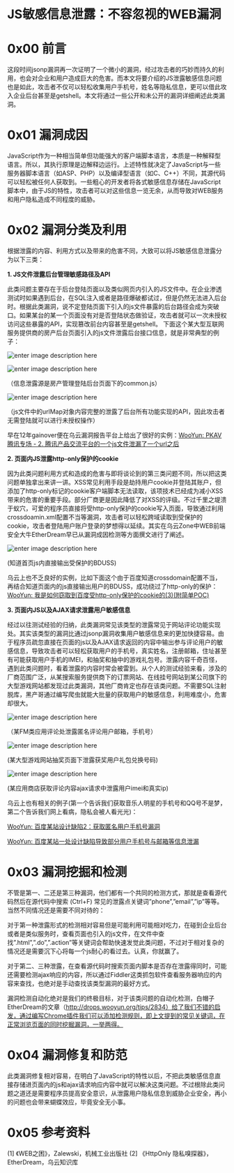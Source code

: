 # JS敏感信息泄露：不容忽视的WEB漏洞

0x00 前言
=====

这段时间jsonp漏洞再一次证明了一个微小的漏洞，经过攻击者的巧妙而持久的利用，也会对企业和用户造成巨大的危害。而本文将要介绍的JS泄露敏感信息问题也是如此，攻击者不仅可以轻松收集用户手机号，姓名等隐私信息，更可以借此攻入企业后台甚至是getshell。本文将通过一些公开和未公开的漏洞详细阐述此类漏洞。

0x01 漏洞成因
=====

JavaScript作为一种相当简单但功能强大的客户端脚本语言，本质是一种解释型语言。所以，其执行原理是边解释边运行。上述特性就决定了JavaScript与一些服务器脚本语言（如ASP、PHP）以及编译型语言（如C、C++）不同，其源代码可以轻松被任何人获取到。一些粗心的开发者将各式敏感信息存储在JavaScript脚本中，由于JS的特性，攻击者可以对这些信息一览无余，从而导致对WEB服务和用户隐私造成不同程度的威胁。

0x02 漏洞分类及利用
=====

根据泄露的内容、利用方式以及带来的危害不同，大致可以将JS敏感信息泄露分为以下三类：

**1. JS文件泄露后台管理敏感路径及API**

此类问题主要存在于后台登陆页面以及类似网页内引入的JS文件中。在企业渗透测试时如果遇到后台，在SQL注入或者是路径爆破都试过，但是仍然无法进入后台时。根据此类漏洞，说不定登陆页面下引入的js文件暴露的后台路径会成为突破口。如果某台的某一个页面没有对是否登陆状态做验证，攻击者就可以一次未授权访问这些暴露的API，实现篡改前台内容甚至是getshell。 下面这个某大型互联网服务提供商的房产后台页面引入的js文件泄露后台接口信息，就是非常典型的例子：

![enter image description here](http://drops.javaweb.org/uploads/images/7bfcb673c011b942a92b5ff97948ca1e6546b4a8.jpg)

![enter image description here](http://drops.javaweb.org/uploads/images/2cce48d364255fa324510490397cc349906a0399.jpg)

（信息泄露源是房产管理登陆后台页面下的common.js）

![enter image description here](http://drops.javaweb.org/uploads/images/d83fb0937e36b54c163cf2c0f25a354be639678a.jpg)

（js文件中的urlMap对象内容完整的泄露了后台所有功能实现的API，因此攻击者无需登陆就可以进行未授权操作）

早在12年gainover便在乌云漏洞报告平台上给出了很好的实例：[WooYun: PKAV腾讯专场 - 2. 腾讯产品交流平台的一个js文件泄漏了一个url之后](http://www.wooyun.org/bugs/wooyun-2012-013530)

**2. 页面内JS泄露http-only保护的cookie**

因为此类问题利用方式和造成的危害与即将谈论到的第三类问题不同，所以把这类问题单独拿出来讲一讲。XSS常见利用手段是劫持用户cookie并登陆其账户，但添加了http-only标记的cookie客户端脚本无法读取，该项技术已经成为减小XSS带来的危害的重要手段。部分厂商更是因此降低了对XSS的评级。不过千里之堤溃于蚁穴，可爱的程序员直接将受http-only保护的cookie写入页面，导致通过利用crossdoamin.xml配置不当等漏洞，攻击者可以轻松跨域读取到受保护的cookie，攻击者登陆用户账户登录的梦想得以延续。其实在乌云Zone中WEB前端安全大牛EtherDream早已从漏洞成因检测等方面撰文进行了阐述。

![enter image description here](http://drops.javaweb.org/uploads/images/931138dde8ca1b35cef61c272503905cfba829ac.jpg)

(知道首页js内直接输出受保护的BDUSS)

乌云上也不乏良好的实例，比如下面这个由于百度知道crossdomain配置不当，再结合知道页面内的js直接输出用户的BDUSS，成功绕过了http-only的保护：[WooYun: 我是如何窃取到百度受http-only保护的cookie的(3)(附简单POC)](http://www.wooyun.org/bugs/wooyun-2014-072951)

**3. 页面内JS以及AJAX请求泄露用户敏感信息**

经过以往测试经验的归纳，此类漏洞常见该类型的泄露常见于网站评论功能实现处。其实该类型的漏洞比通过jsonp漏洞收集用户敏感信息来的更加快捷容易。由于程序员疏忽直接在页面的js以及AJAX请求返回的内容中输出参与评论用户的敏感信息，导致攻击者可以轻松获取用户的手机号，真实姓名，注册邮箱，住址甚至有可能获取用户手机的IMEI，和抽奖和抽中的游戏礼包号。泄露内容千奇百怪，遇到此类问题时，看着泄露的内容时常会被雷到。从个人的测试经验来看，涉及的厂商范围广泛，从某搜索服务提供商下的订票网站、在线挂号网站到某公司旗下的大型游戏网站都发现过此类漏洞，其他厂商肯定也存在该类问题。不需要SQL注射脱库，黑产哥通过编写爬虫就能大批量的获取用户的敏感信息，利用难度小，危害却很大。

![enter image description here](http://drops.javaweb.org/uploads/images/9a71e9bcc946d73fa867e718ef72711f1c96ffec.jpg)

（某FM类应用评论处泄露匿名评论用户邮箱，手机号）

![enter image description here](http://drops.javaweb.org/uploads/images/9a973017d2be97d3bafc104f47bb8443d770e994.jpg)

(某大型游戏网站抽奖页面下泄露获奖用户礼包兑换号码)

![enter image description here](http://drops.javaweb.org/uploads/images/6b7d0a978ebd5162c04976fdf7ee5c937ac37482.jpg)

(某应用商店获取评论内容ajax请求中泄露用户imei和真实ip)

乌云上也有相关的例子(第一个告诉我们获取音乐人明星的手机号和QQ号不是梦，第二个告诉我们网上看病，隐私会被人看光光)：

[WooYun: 百度某站设计缺陷2：获取匿名用户手机号漏洞](http://www.wooyun.org/bugs/wooyun-2014-049775)

[WooYun: 百度某站一处设计缺陷导致部分用户手机号与邮箱等信息泄漏](http://www.wooyun.org/bugs/wooyun-2014-049759)

0x03 漏洞挖掘和检测
=====

不管是第一、二还是第三种漏洞，他们都有一个共同的检测方式，那就是查看源代码然后在源代码中搜索 (Ctrl+F) 常见的泄露点关键词”phone”,”email”,”ip”等等。当然不同情况还是需要不同对待的：

对于第一种泄露形式的检测相对容易但是可能利用可能相对吃力，在碰到企业后台或者是类似服务时，查看页面也引入的js文件，在文件中查找”.html”,”.do”,”.action”等关键词会帮助快速发觉此类问题，不过对于相对复杂的情况还是需要沉下心将每一个js耐心的看过去。认真，你就赢了。

对于第二、三种泄露，在查看源代码时搜索页面内脚本是否存在泄露得同时，可能还需要检测ajax响应的内容，所以通过Fiddler这类抓包软件查看服务器响应的内容来查找，也绝对是手动查找该类型漏洞的最好方式。

漏洞检测自动化绝对是我们的终极目标，对于该类问题的自动化检测，白帽子EtherDream的文章（http://drops.wooyun.org/tips/2834）给了我们不错的启发，通过编写Chrome插件我们可以添加检测规则，即上文提到的常见关键词，在正常浏览页面的同时挖掘漏洞，一举两得。

0x04 漏洞修复和防范
=====

此类漏洞修复相对容易，在明白了JavaScript的特性以后，不把此类敏感信息直接存储进页面内的js和ajax请求响应内容中就可以解决这类问题。不过根除此类问题之道还是需要程序员提高安全意识，从泄露用户隐私信息到威胁企业安全，再小的问题也会带来蝴蝶效应，毕竟安全无小事。

0x05 参考资料
=====

(1] 《WEB之困》，Zalewski，机械工业出版社 (2] 《HttpOnly 隐私嗅探器》，EtherDream，乌云知识库